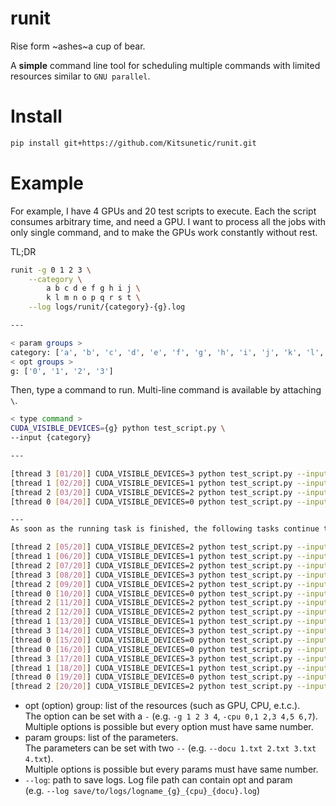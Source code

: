 # runit

Rise form ~ashes~a cup of bear.

A **simple** command line tool for scheduling multiple commands with limited resources similar to `GNU parallel`.




# Install

```sh
pip install git+https://github.com/Kitsunetic/runit.git
```



# Example

For example, I have 4 GPUs and 20 test scripts to execute.
Each the script consumes arbitrary time, and need a GPU.
I want to process all the jobs with only single command, and to make the GPUs work constantly without rest.

TL;DR

```sh
runit -g 0 1 2 3 \
    --category \
        a b c d e f g h i j \
        k l m n o p q r s t \
    --log logs/runit/{category}-{g}.log

---

< param groups >
category: ['a', 'b', 'c', 'd', 'e', 'f', 'g', 'h', 'i', 'j', 'k', 'l', 'm', 'n', 'o', 'p', 'q', 'r', 's', 't']
< opt groups >
g: ['0', '1', '2', '3']
```

Then, type a command to run.
Multi-line command is available by attaching `\`.

```sh
< type command >
CUDA_VISIBLE_DEVICES={g} python test_script.py \
--input {category}

---

[thread 3 [01/20]] CUDA_VISIBLE_DEVICES=3 python test_script.py --input b
[thread 1 [02/20]] CUDA_VISIBLE_DEVICES=1 python test_script.py --input c
[thread 2 [03/20]] CUDA_VISIBLE_DEVICES=2 python test_script.py --input d
[thread 0 [04/20]] CUDA_VISIBLE_DEVICES=0 python test_script.py --input h

---
As soon as the running task is finished, the following tasks continue to run.

[thread 2 [05/20]] CUDA_VISIBLE_DEVICES=2 python test_script.py --input e
[thread 1 [06/20]] CUDA_VISIBLE_DEVICES=1 python test_script.py --input f
[thread 2 [07/20]] CUDA_VISIBLE_DEVICES=2 python test_script.py --input g
[thread 3 [08/20]] CUDA_VISIBLE_DEVICES=3 python test_script.py --input i
[thread 2 [09/20]] CUDA_VISIBLE_DEVICES=2 python test_script.py --input j
[thread 0 [10/20]] CUDA_VISIBLE_DEVICES=0 python test_script.py --input k
[thread 2 [11/20]] CUDA_VISIBLE_DEVICES=2 python test_script.py --input l
[thread 2 [12/20]] CUDA_VISIBLE_DEVICES=2 python test_script.py --input m
[thread 1 [13/20]] CUDA_VISIBLE_DEVICES=1 python test_script.py --input n
[thread 3 [14/20]] CUDA_VISIBLE_DEVICES=3 python test_script.py --input o
[thread 0 [15/20]] CUDA_VISIBLE_DEVICES=0 python test_script.py --input p
[thread 0 [16/20]] CUDA_VISIBLE_DEVICES=0 python test_script.py --input q
[thread 3 [17/20]] CUDA_VISIBLE_DEVICES=3 python test_script.py --input r
[thread 1 [18/20]] CUDA_VISIBLE_DEVICES=1 python test_script.py --input s
[thread 0 [19/20]] CUDA_VISIBLE_DEVICES=0 python test_script.py --input t
[thread 2 [20/20]] CUDA_VISIBLE_DEVICES=2 python test_script.py --input t
```

- opt (option) group: list of the resources (such as GPU, CPU, e.t.c.). \
The option can be set with a `-` (e.g. `-g 1 2 3 4`, `-cpu 0,1 2,3 4,5 6,7`). \
Multiple options is possible but every option must have same number.
- param groups: list of the parameters. \
The parameters can be set with two `--` (e.g. `--docu 1.txt 2.txt 3.txt 4.txt`). \
Multiple options is possible but every params must have same number.
- `--log`: path to save logs. Log file path can contain opt and param \
(e.g. `--log save/to/logs/logname_{g}_{cpu}_{docu}.log`)




